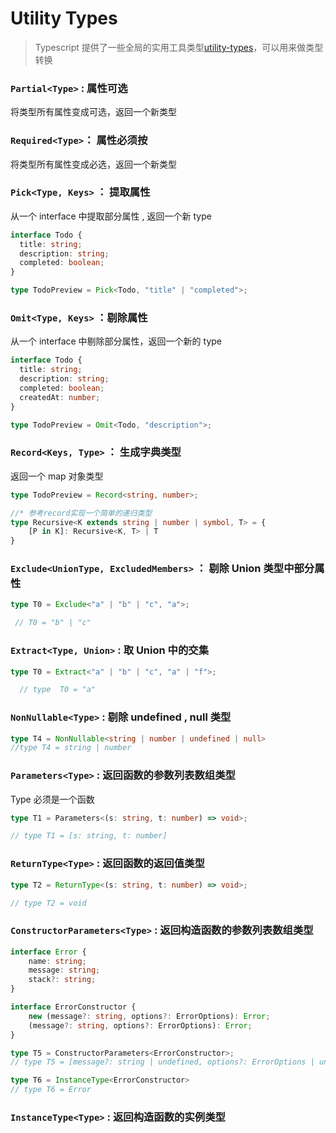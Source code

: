 # Utility Types

> Typescript 提供了一些全局的实用工具类型[utility-types](https://www.typescriptlang.org/docs/handbook/utility-types.html)，可以用来做类型转换

### `Partial<Type>` : 属性可选

将类型所有属性变成可选，返回一个新类型

### `Required<Type>`： 属性必须按

将类型所有属性变成必选，返回一个新类型

### `Pick<Type, Keys>` ： 提取属性

从一个 interface 中提取部分属性 , 返回一个新 type

```ts
interface Todo {
  title: string;
  description: string;
  completed: boolean;
}

type TodoPreview = Pick<Todo, "title" | "completed">;

```

### `Omit<Type, Keys>` ：剔除属性

从一个 interface 中剔除部分属性，返回一个新的 type

```ts
interface Todo {
  title: string;
  description: string;
  completed: boolean;
  createdAt: number;
}

type TodoPreview = Omit<Todo, "description">;
```

### `Record<Keys, Type>` ： 生成字典类型

返回一个 map 对象类型

```ts
type TodoPreview = Record<string, number>;

//* 参考record实现一个简单的递归类型
type Recursive<K extends string | number | symbol, T> = {
    [P in K]: Recursive<K, T> | T
}
```

### `Exclude<UnionType, ExcludedMembers>` ： 剔除 Union 类型中部分属性

```ts
type T0 = Exclude<"a" | "b" | "c", "a">;

 // T0 = "b" | "c"
```

### `Extract<Type, Union>` : 取 Union 中的交集

```ts
type T0 = Extract<"a" | "b" | "c", "a" | "f">;

  // type  T0 = "a"
```

### `NonNullable<Type>` : 剔除 undefined , null 类型

```ts
type T4 = NonNullable<string | number | undefined | null>
//type T4 = string | number
```

### `Parameters<Type>` : 返回函数的参数列表数组类型

Type 必须是一个函数

```ts
type T1 = Parameters<(s: string, t: number) => void>;

// type T1 = [s: string, t: number]
```

### `ReturnType<Type>` : 返回函数的返回值类型

```ts
type T2 = ReturnType<(s: string, t: number) => void>;

// type T2 = void
```

### `ConstructorParameters<Type>` : 返回构造函数的参数列表数组类型

```ts
interface Error {
    name: string;
    message: string;
    stack?: string;
}

interface ErrorConstructor {
    new (message?: string, options?: ErrorOptions): Error;
    (message?: string, options?: ErrorOptions): Error;
}

type T5 = ConstructorParameters<ErrorConstructor>;
// type T5 = [message?: string | undefined, options?: ErrorOptions | undefined]

type T6 = InstanceType<ErrorConstructor>
// type T6 = Error
```

### `InstanceType<Type>` : 返回构造函数的实例类型

